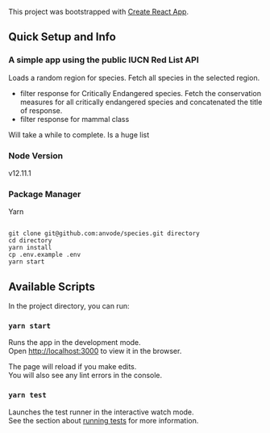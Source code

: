 This project was bootstrapped with [Create React App](https://github.com/facebook/create-react-app).

## Quick Setup and Info

### A simple app using the public IUCN Red List API

Loads a random region for species. Fetch all species in the selected region.

* filter response for Critically Endangered species. Fetch the conservation measures for all critically endangered species and concatenated the title
of response.
* filter response for mammal class

Will take a while to complete. Is a huge list

### Node Version

v12.11.1

### Package Manager

Yarn

```

git clone git@github.com:anvode/species.git directory
cd directory
yarn install
cp .env.example .env
yarn start

```

## Available Scripts

In the project directory, you can run:

### `yarn start`

Runs the app in the development mode.<br />
Open [http://localhost:3000](http://localhost:3000) to view it in the browser.

The page will reload if you make edits.<br />
You will also see any lint errors in the console.

### `yarn test`

Launches the test runner in the interactive watch mode.<br />
See the section about [running tests](https://facebook.github.io/create-react-app/docs/running-tests) for more information.
